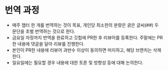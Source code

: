 # 번역 과정

- 매주 챕터 한 개를 번역하는 것이 목표, 개인당 최소한의 분량은 굵은 글씨(##) 두 문단을 초벌 번역하는 것으로 한다.
- 금요일 자정까지 번역을 완료하고 깃헙에 PR한 후 리뷰어를 등록한다. 주말에는 PR한 내용에 댓글을 달아 리뷰를 진행한다.
- 본인이 PR한 내용에 리뷰어 과반수 이상이 동의하면 머지하고, 해당 브랜치는 삭제한다.
- 일요일에는 필요할 경우 내용에 대한 토론 및 방향성 등에 대해 논의한다.
